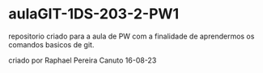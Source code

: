 # aulaGIT-1DS-203-2-PW1
repositorio criado para a aula de PW com a finalidade de aprendermos os comandos basicos de git.

criado por Raphael Pereira Canuto 16-08-23

